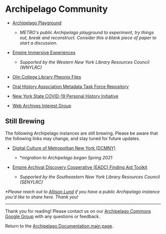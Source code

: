 # Archipelago Community

- [Archipelago Playground](http://play.archipelago.nyc)
    - _METRO's public Archipelago playground to experiment, try things out, break and reconstruct. Consider this a blank piece of paper to start a discussion._

- [Empire Immersive Experiences](https://esie.space)
    - _Supported by the Western New York Library Resources Council (WNYLRC)_

- [Olin College Library Pheonix Files](https://phoenixfiles.olin.edu)

- [Oral History Association Metadata Task Force Repository](http://oha.archipelago.nyc)

- [New York State COVID-19 Personal History Initiative](https://www.nyspersonalhistory.com)

- [Web Archives Interest Group](https://webarchive.archipelago.nyc)


## Still Brewing

The following Archipelago instances are still brewing. Please be aware that the following links may change, and stay tuned for future updates.

- [Digital Culture of Metropolitan New York (DCMNY)](http://dcmny.org)
  - *_migration to Archipelago began Spring 2021_

- [Empire Archival Discovery Cooperative (EADC) Finding Aid Toolkit](https://archipelago.senylrc.org/)
   - _Supported by the Southeastern New York Library Resources Council (SENYLRC)_



_*Please reach out to [Allison Lund](https://github.com/alliomeria) if you have a public Archipelago instance you'd like to share here. Thank you!_

---

Thank you for reading! Please contact us on our [Archipelago Commons Google Group](https://groups.google.com/forum/#!forum/archipelago-commons) with any questions or feedback.

Return to the [Archipelago Documentation main page](../README.md).
